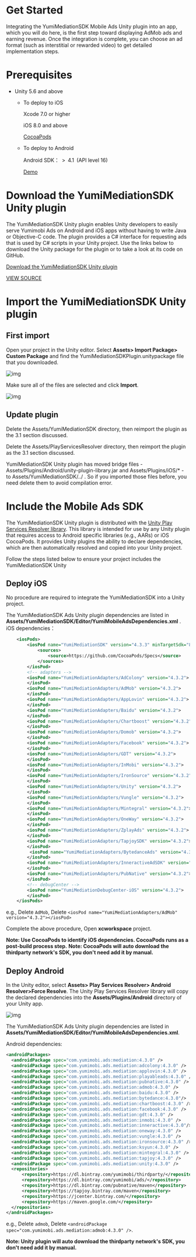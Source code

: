 # Get Started
Integrating the YumiMediationSDK Mobile Ads Unity plugin into an app, which you will do here, is the first step toward displaying AdMob ads and earning revenue. Once the integration is complete, you can choose an ad format (such as interstitial or rewarded video) to get detailed implementation steps.
# Prerequisites
- Unity 5.6 and above

   - To deploy to iOS

     Xcode 7.0 or higher

     iOS 8.0 and above

     [CocoaPods](https://guides.cocoapods.org/using/getting-started.html)

   - To deploy to Android

     Android SDK： > 4.1 (API level 16)

     [Demo ](https://github.com/yumimobi/YumiMediationSDK-Unity)

# Download the YumiMediationSDK Unity plugin
The YumiMediationSDK Unity plugin enables Unity developers to easily serve Yumimobi Ads on Android and iOS apps without having to write Java or Objective-C code. The plugin provides a C# interface for requesting ads that is used by C# scripts in your Unity project. Use the links below to download the Unity package for the plugin or to take a look at its code on GitHub.

[Download the YumiMediationSDK Unity plugin](https://github.com/yumimobi/YumiMediationSDK-Unity/raw/master/YumiMediationSDKPlugin.unitypackage)

[VIEW SOURCE](https://github.com/yumimobi/YumiMediationSDK-Unity)

# Import the YumiMediationSDK Unity plugin
## First import
Open your project in the Unity editor. Select **Assets> Import Package> Custom Package** and find the YumiMediationSDKPlugin.unitypackage file that you downloaded.

![img](resources/01.png)

Make sure all of the files are selected and click **Import**.

![img](resources/02.png)

## Update plugin

Delete the Assets/YumiMediationSDK directory, then reimport the plugin as the 3.1 section discussed.

Delete the Assets/PlayServicesResolver directory, then reimport the plugin as the 3.1 section discussed.

YumiMediationSDK Unity plugin has moved bridge files - Assets/Plugins/Android/unity-plugin-library.jar and Assets/Plugins/iOS/* - to Assets/YumiMediationSDK/../ . So if you imported those files before, you need delete them to avoid compilation error.

# Include the Mobile Ads SDK

The YumiMediationSDK Unity plugin is distributed with the [Unity Play Services Resolver library](https://github.com/googlesamples/unity-jar-resolver). This library is intended for use by any Unity plugin that requires access to Android specific libraries (e.g., AARs) or iOS CocoaPods. It provides Unity plugins the ability to declare dependencies, which are then automatically resolved and copied into your Unity project.

Follow the steps listed below to ensure your project includes the YumiMediationSDK Unity
## Deploy iOS 

No procedure are required to integrate the YumiMediationSDK into a Unity project.

The YumiMediationSDK Ads Unity plugin dependencies are listed in **Assets/YumiMediationSDK/Editor/YumiMobileAdsDependencies.xml**  .
iOS dependencies：

```xml
    <iosPods>
        <iosPod name="YumiMediationSDK" version="4.3.3" minTargetSdk="8.0">
            <sources>
                <source>https://github.com/CocoaPods/Specs</source>
            </sources>
        </iosPod>
        <!-- adapters -->
        <iosPod name="YumiMediationAdapters/AdColony" version="4.3.2">
        </iosPod>
        <iosPod name="YumiMediationAdapters/AdMob" version="4.3.2">
        </iosPod>
        <iosPod name="YumiMediationAdapters/AppLovin" version="4.3.2">
        </iosPod>
        <iosPod name="YumiMediationAdapters/Baidu" version="4.3.2">
        </iosPod>
        <iosPod name="YumiMediationAdapters/Chartboost" version="4.3.2">
        </iosPod>
        <iosPod name="YumiMediationAdapters/Domob" version="4.3.2">
        </iosPod>
        <iosPod name="YumiMediationAdapters/Facebook" version="4.3.2">
        </iosPod>
        <iosPod name="YumiMediationAdapters/GDT" version="4.3.2">
        </iosPod>
        <iosPod name="YumiMediationAdapters/InMobi" version="4.3.2">
        </iosPod>
        <iosPod name="YumiMediationAdapters/IronSource" version="4.3.2">
        </iosPod>
        <iosPod name="YumiMediationAdapters/Unity" version="4.3.2">
        </iosPod>
        <iosPod name="YumiMediationAdapters/Vungle" version="4.3.2">
        </iosPod>
        <iosPod name="YumiMediationAdapters/Mintegral" version="4.3.2">
        </iosPod>
        <iosPod name="YumiMediationAdapters/OneWay" version="4.3.2">
        </iosPod>
        <iosPod name="YumiMediationAdapters/ZplayAds" version="4.3.2">
        </iosPod>
        <iosPod name="YumiMediationAdapters/TapjoySDK" version="4.3.2">
        </iosPod>
         <iosPod name="YumiMediationAdapters/BytedanceAds" version="4.3.2">
        </iosPod>
        <iosPod name="YumiMediationAdapters/InneractiveAdSDK" version="4.3.2">
        </iosPod>
        <iosPod name="YumiMediationAdapters/PubNative" version="4.3.2">
        </iosPod>
        <!-- debugCenter -->
        <iosPod name="YumiMediationDebugCenter-iOS" version="4.3.2">
        </iosPod>
    </iosPods>
```

e.g., Delete `AdMob`, Delete `<iosPod name="YumiMediationAdapters/AdMob" version="4.3.2"></iosPod>`  

Complete the above procedure, Open **xcworkspace** project.

**Note: Use CocoaPods to identify iOS dependencies. CocoaPods runs as a post-build process step.**
**Note: CocoaPods will auto download the thirdparty network's SDK, you don't need add it by manual.**

## Deploy Android 

In the Unity editor, select **Assets> Play Services Resolver> Android Resolver>Force Resolve**. The Unity Play Services Resolver library will copy the declared dependencies into the  **Assets/Plugins/Android** directory of your Unity app.

![img](resources/03.png)

The YumiMediationSDK Ads Unity plugin dependencies are listed in **Assets/YumiMediationSDK/Editor/YumiMobileAdsDependencies.xml**.

Android dependencies:

```xml
<androidPackages>
  <androidPackage spec="com.yumimobi.ads:mediation:4.3.0" />
  <androidPackage spec="com.yumimobi.ads.mediation:adcolony:4.3.0" />
  <androidPackage spec="com.yumimobi.ads.mediation:applovin:4.3.0" />
  <androidPackage spec="com.yumimobi.ads.mediation:playableads:4.3.0" />
  <androidPackage spec="com.yumimobi.ads.mediation:pubnative:4.3.0" />
  <androidPackage spec="com.yumimobi.ads.mediation:admob:4.3.0" />
  <androidPackage spec="com.yumimobi.ads.mediation:baidu:4.3.0" />
  <androidPackage spec="com.yumimobi.ads.mediation:bytedance:4.3.0"/>
  <androidPackage spec="com.yumimobi.ads.mediation:chartboost:4.3.0" />
  <androidPackage spec="com.yumimobi.ads.mediation:facebook:4.3.0" />
  <androidPackage spec="com.yumimobi.ads.mediation:gdt:4.3.0" />
  <androidPackage spec="com.yumimobi.ads.mediation:inmobi:4.3.0" />
  <androidPackage spec="com.yumimobi.ads.mediation:inneractive:4.3.0"/>
  <androidPackage spec="com.yumimobi.ads.mediation:oneway:4.3.0" />
  <androidPackage spec="com.yumimobi.ads.mediation:vungle:4.3.0" />
  <androidPackage spec="com.yumimobi.ads.mediation:ironsource:4.3.0" />
  <androidPackage spec="com.yumimobi.ads.mediation:ksyun:4.3.0" />
  <androidPackage spec="com.yumimobi.ads.mediation:mintegral:4.3.0" />
  <androidPackage spec="com.yumimobi.ads.mediation:tapjoy:4.3.0" />
  <androidPackage spec="com.yumimobi.ads.mediation:unity:4.3.0" />
  <repositories>
      <repository>https://dl.bintray.com/yumimobi/thirdparty/</repository>
      <repository>https://dl.bintray.com/yumimobi/ads/</repository>
      <repository>https://dl.bintray.com/pubnative/maven</repository>
      <repository>https://tapjoy.bintray.com/maven</repository>
      <repository>https://jcenter.bintray.com/</repository>
      <repository>https://maven.google.com/</repository>
  </repositories>
</androidPackages>
```
e.g., Delete  `admob`, Delete `<androidPackage spec="com.yumimobi.ads.mediation:admob:4.3.0" />`.

**Note: Unity plugin will auto download the thirdparty network's SDK, you don't need add it by manual.**